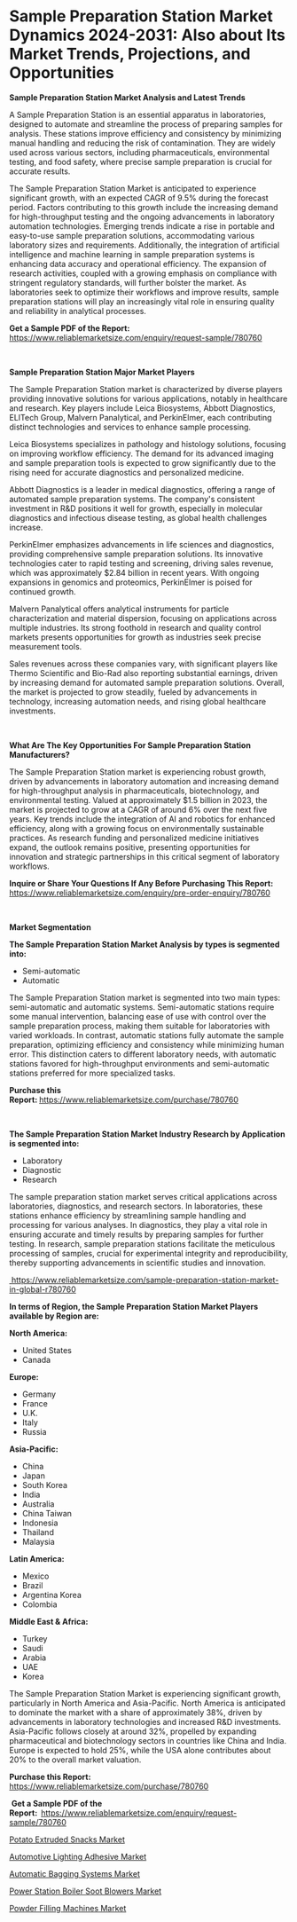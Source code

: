 <p><h1>Sample Preparation Station Market Dynamics 2024-2031: Also about Its Market Trends, Projections, and Opportunities</h1></p><p><strong>Sample Preparation Station Market Analysis and Latest Trends</strong></p>
<p><p>A Sample Preparation Station is an essential apparatus in laboratories, designed to automate and streamline the process of preparing samples for analysis. These stations improve efficiency and consistency by minimizing manual handling and reducing the risk of contamination. They are widely used across various sectors, including pharmaceuticals, environmental testing, and food safety, where precise sample preparation is crucial for accurate results.</p><p>The Sample Preparation Station Market is anticipated to experience significant growth, with an expected CAGR of 9.5% during the forecast period. Factors contributing to this growth include the increasing demand for high-throughput testing and the ongoing advancements in laboratory automation technologies. Emerging trends indicate a rise in portable and easy-to-use sample preparation solutions, accommodating various laboratory sizes and requirements. Additionally, the integration of artificial intelligence and machine learning in sample preparation systems is enhancing data accuracy and operational efficiency. The expansion of research activities, coupled with a growing emphasis on compliance with stringent regulatory standards, will further bolster the market. As laboratories seek to optimize their workflows and improve results, sample preparation stations will play an increasingly vital role in ensuring quality and reliability in analytical processes.</p></p>
<p><strong>Get a Sample PDF of the Report:&nbsp;</strong> <a href="https://www.reliablemarketsize.com/enquiry/request-sample/780760?utm_campaign=1259&utm_medium=2&utm_source=Github&utm_content=ia&utm_term=15102024&utm_id=sample-preparation-station">https://www.reliablemarketsize.com/enquiry/request-sample/780760</a></p>
<p>&nbsp;</p>
<p><strong>Sample Preparation Station Major Market Players</strong></p>
<p><p>The Sample Preparation Station market is characterized by diverse players providing innovative solutions for various applications, notably in healthcare and research. Key players include Leica Biosystems, Abbott Diagnostics, ELITech Group, Malvern Panalytical, and PerkinElmer, each contributing distinct technologies and services to enhance sample processing.</p><p>Leica Biosystems specializes in pathology and histology solutions, focusing on improving workflow efficiency. The demand for its advanced imaging and sample preparation tools is expected to grow significantly due to the rising need for accurate diagnostics and personalized medicine.</p><p>Abbott Diagnostics is a leader in medical diagnostics, offering a range of automated sample preparation systems. The company's consistent investment in R&D positions it well for growth, especially in molecular diagnostics and infectious disease testing, as global health challenges increase.</p><p>PerkinElmer emphasizes advancements in life sciences and diagnostics, providing comprehensive sample preparation solutions. Its innovative technologies cater to rapid testing and screening, driving sales revenue, which was approximately $2.84 billion in recent years. With ongoing expansions in genomics and proteomics, PerkinElmer is poised for continued growth.</p><p>Malvern Panalytical offers analytical instruments for particle characterization and material dispersion, focusing on applications across multiple industries. Its strong foothold in research and quality control markets presents opportunities for growth as industries seek precise measurement tools.</p><p>Sales revenues across these companies vary, with significant players like Thermo Scientific and Bio-Rad also reporting substantial earnings, driven by increasing demand for automated sample preparation solutions. Overall, the market is projected to grow steadily, fueled by advancements in technology, increasing automation needs, and rising global healthcare investments.</p></p>
<p>&nbsp;</p>
<p><strong>What Are The Key Opportunities For Sample Preparation Station Manufacturers?</strong></p>
<p><p>The Sample Preparation Station market is experiencing robust growth, driven by advancements in laboratory automation and increasing demand for high-throughput analysis in pharmaceuticals, biotechnology, and environmental testing. Valued at approximately $1.5 billion in 2023, the market is projected to grow at a CAGR of around 6% over the next five years. Key trends include the integration of AI and robotics for enhanced efficiency, along with a growing focus on environmentally sustainable practices. As research funding and personalized medicine initiatives expand, the outlook remains positive, presenting opportunities for innovation and strategic partnerships in this critical segment of laboratory workflows.</p></p>
<p><strong>Inquire or Share Your Questions If Any Before Purchasing This Report:</strong> <a href="https://www.reliablemarketsize.com/enquiry/pre-order-enquiry/780760?utm_campaign=1259&utm_medium=2&utm_source=Github&utm_content=ia&utm_term=15102024&utm_id=sample-preparation-station">https://www.reliablemarketsize.com/enquiry/pre-order-enquiry/780760</a></p>
<p>&nbsp;</p>
<p><strong>Market Segmentation</strong></p>
<p><strong>The Sample Preparation Station Market Analysis by types is segmented into:</strong></p>
<p><ul><li>Semi-automatic</li><li>Automatic</li></ul></p>
<p><p>The Sample Preparation Station market is segmented into two main types: semi-automatic and automatic systems. Semi-automatic stations require some manual intervention, balancing ease of use with control over the sample preparation process, making them suitable for laboratories with varied workloads. In contrast, automatic stations fully automate the sample preparation, optimizing efficiency and consistency while minimizing human error. This distinction caters to different laboratory needs, with automatic stations favored for high-throughput environments and semi-automatic stations preferred for more specialized tasks.</p></p>
<p><strong>Purchase this Report:&nbsp;</strong><a href="https://www.reliablemarketsize.com/purchase/780760?utm_campaign=1259&utm_medium=2&utm_source=Github&utm_content=ia&utm_term=15102024&utm_id=sample-preparation-station">https://www.reliablemarketsize.com/purchase/780760</a></p>
<p>&nbsp;</p>
<p><strong>The Sample Preparation Station Market Industry Research by Application is segmented into:</strong></p>
<p><ul><li>Laboratory</li><li>Diagnostic</li><li>Research</li></ul></p>
<p><p>The sample preparation station market serves critical applications across laboratories, diagnostics, and research sectors. In laboratories, these stations enhance efficiency by streamlining sample handling and processing for various analyses. In diagnostics, they play a vital role in ensuring accurate and timely results by preparing samples for further testing. In research, sample preparation stations facilitate the meticulous processing of samples, crucial for experimental integrity and reproducibility, thereby supporting advancements in scientific studies and innovation.</p></p>
<p><a href="https://www.reliablemarketsize.com/sample-preparation-station-market-in-global-r780760?utm_campaign=1259&utm_medium=2&utm_source=Github&utm_content=ia&utm_term=15102024&utm_id=sample-preparation-station">&nbsp;https://www.reliablemarketsize.com/sample-preparation-station-market-in-global-r780760</a></p>
<p><strong>In terms of Region, the Sample Preparation Station Market Players available by Region are:</strong></p>
<p>
    <p> <strong> North America: </strong>
        <ul>
            <li>United States</li>
            <li>Canada</li>
        </ul>
        </p> 
    <p> <strong> Europe: </strong>
        <ul>
            <li>Germany</li>
            <li>France</li>
            <li>U.K.</li>
            <li>Italy</li>
            <li>Russia</li>
        </ul>
        </p> 
    <p> <strong> Asia-Pacific: </strong>
        <ul>
            <li>China</li>
            <li>Japan</li>
            <li>South Korea</li>
            <li>India</li>
            <li>Australia</li>
            <li>China Taiwan</li>
            <li>Indonesia</li>
            <li>Thailand</li>
            <li>Malaysia</li>
        </ul>
        </p> 
    <p> <strong> Latin America: </strong>
        <ul>
            <li>Mexico</li>
            <li>Brazil</li>
            <li>Argentina Korea</li>
            <li>Colombia</li>
        </ul>
        </p> 
    <p> <strong> Middle East & Africa: </strong>
        <ul>
            <li>Turkey</li>
            <li>Saudi</li>
            <li>Arabia</li>
            <li>UAE</li>
            <li>Korea</li>
        </ul>
    </p>
    </p>
<p><p>The Sample Preparation Station Market is experiencing significant growth, particularly in North America and Asia-Pacific. North America is anticipated to dominate the market with a share of approximately 38%, driven by advancements in laboratory technologies and increased R&D investments. Asia-Pacific follows closely at around 32%, propelled by expanding pharmaceutical and biotechnology sectors in countries like China and India. Europe is expected to hold 25%, while the USA alone contributes about 20% to the overall market valuation.</p></p>
<p><strong>Purchase this Report: </strong><a href="https://www.reliablemarketsize.com/purchase/780760?utm_campaign=1259&utm_medium=2&utm_source=Github&utm_content=ia&utm_term=15102024&utm_id=sample-preparation-station">https://www.reliablemarketsize.com/purchase/780760</a></p>
<p>&nbsp;<strong>Get a Sample PDF of the Report:&nbsp;&nbsp;</strong><a href="https://www.reliablemarketsize.com/enquiry/request-sample/780760?utm_campaign=1259&utm_medium=2&utm_source=Github&utm_content=ia&utm_term=15102024&utm_id=sample-preparation-station">https://www.reliablemarketsize.com/enquiry/request-sample/780760</a></p>
<p><strong></strong></p>
<p><p><a href="https://github.com/wendisyqf/Market-Research-Report-List-1/blob/main/potato-extruded-snacks-market.md?utm_campaign=1259&utm_medium=2&utm_source=Github&utm_content=ia&utm_term=15102024&utm_id=sample-preparation-station">Potato Extruded Snacks Market</a></p><p><a href="https://www.linkedin.com/pulse/automotive-lighting-adhesive-market-size-share-growth-analysis-jjvkc?utm_campaign=1259&utm_medium=2&utm_source=Github&utm_content=ia&utm_term=15102024&utm_id=sample-preparation-station">Automotive Lighting Adhesive Market</a></p><p><a href="https://issuu.com/reportprime-2/docs/automatic-bagging-systems-market-si_5a5632b5ac9925?utm_campaign=1259&utm_medium=2&utm_source=Github&utm_content=ia&utm_term=15102024&utm_id=sample-preparation-station">Automatic Bagging Systems Market</a></p><p><a href="https://github.com/sharitatri97/Market-Research-Report-List-1/blob/main/power-station-boiler-soot-blowers-market.md?utm_campaign=1259&utm_medium=2&utm_source=Github&utm_content=ia&utm_term=15102024&utm_id=sample-preparation-station">Power Station Boiler Soot Blowers Market</a></p><p><a href="https://issuu.com/reportprime-2/docs/powder-filling-machines-market-size_d7782c5b4da04d?utm_campaign=1259&utm_medium=2&utm_source=Github&utm_content=ia&utm_term=15102024&utm_id=sample-preparation-station">Powder Filling Machines Market</a></p></p>